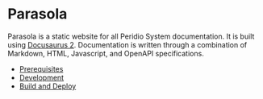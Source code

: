 # Parasola

Parasola is a static website for all Peridio System documentation. It is built using [Docusaurus 2](https://docusaurus.io/). Documentation is written through a combination of Markdown, HTML, Javascript, and OpenAPI specifications.

- [Prerequisites](docs/prerequisites.md)
- [Development](docs/development.md)
- [Build and Deploy](docs/build-and-deploy.md)
